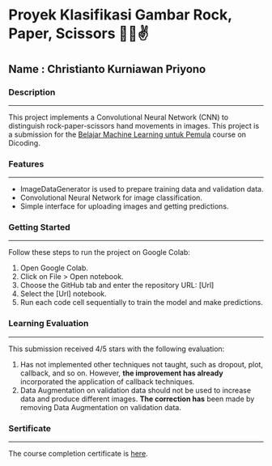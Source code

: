 # Proyek Klasifikasi Gambar Rock, Paper, Scissors 👊🤚✌

## Name : Christianto Kurniawan Priyono

### Description
------------------------------------------------------------
This project implements a Convolutional Neural Network (CNN) to distinguish rock-paper-scissors hand movements in images.
This project is a submission for the [Belajar Machine Learning untuk Pemula](https://www.dicoding.com/academies/184) course on Dicoding.

### Features
------------------------------------------------------------
- ImageDataGenerator is used to prepare training data and validation data.
- Convolutional Neural Network for image classification.
- Simple interface for uploading images and getting predictions.

### Getting Started
------------------------------------------------------------
Follow these steps to run the project on Google Colab:
1. Open Google Colab.
2. Click on File > Open notebook.
3. Choose the GitHub tab and enter the repository URL: [Url]
4. Select the [Url] notebook.
5. Run each code cell sequentially to train the model and make predictions.

### Learning Evaluation
------------------------------------------------------------
This submission received 4/5 stars with the following evaluation:
1.  Has not implemented other techniques not taught, such as dropout, plot, callback, and so on. However, **the improvement has already** incorporated the application of callback techniques.
2. Data Augmentation on validation data should not be used to increase data and produce different images. **The correction has** been made by removing Data Augmentation on validation data.

### Sertificate
------------------------------------------------------------
The course completion certificate is [here](https://www.dicoding.com/certificates/L4PQ64YM2PO1).